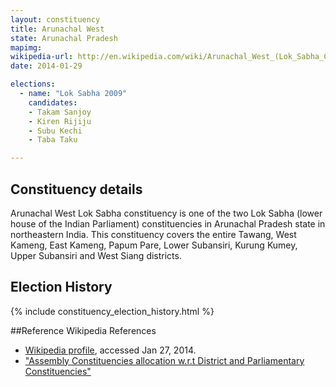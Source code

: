 ```yaml
---
layout: constituency
title: Arunachal West
state: Arunachal Pradesh
mapimg: 
wikipedia-url: http://en.wikipedia.com/wiki/Arunachal_West_(Lok_Sabha_Constituency)
date: 2014-01-29

elections: 
  - name: "Lok Sabha 2009"
    candidates: 
    - Takam Sanjoy 
    - Kiren Rijiju 
    - Subu Kechi 
    - Taba Taku 

---
```

## Constituency details
Arunachal West Lok Sabha constituency is one of the two Lok Sabha (lower house of the Indian Parliament) constituencies in Arunachal Pradesh state in northeastern India. This constituency covers the entire Tawang, West Kameng, East Kameng, Papum Pare, Lower Subansiri, Kurung Kumey, Upper Subansiri and West Siang districts.




## Election History
{% include constituency_election_history.html %}

##Reference
Wikipedia References
- [Wikipedia profile]({{page.profile.wikipedia}}), accessed Jan 27, 2014.
- ["Assembly Constituencies allocation w.r.t District and Parliamentary Constituencies"][wiki1]

[wiki1]: http://ceoarunachal.nic.in/Information/ACwiseDistrictwisePCwise.htm
